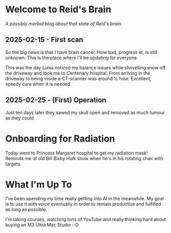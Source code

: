 # Welcome to Reid's Brain
_A possibly morbid blog about that state of Reid's brain._

## 2025-02-15 - First scan
So the big news is that I have brain cancer. How bad, progress et, is still unknown. This is the place where I'll be updating  for everyone.

This was the day Luisa noticed my balance issues while shovelling snow off the driveway and took me to Centenary hospital. From arriving in the driveway to being inside a CT-scanner was around ½ hour. Excellent, speedy care when it is needed.

## 2025-02-25 - (First) Operation
Just ten days later they sawed my skull open and removed as much tumour as they could.

# Onboarding for Radiation
Today went to Princess Margaret hospital to get my radiation mask! Reminds me of old Bill Bixby Hulk show when he's in his rotating chair with targets.

# What I'm Up To
I've been spending my time really getting into AI in the meanwhile. My goal is to use it with voice eventually in order to remain productive and fulfilled as long as possible.

I'm taking courses, watching tons of YouTube and really thinking hard about buying an M3 Ultra Mac Studio :-D


<!--stackedit_data:
eyJoaXN0b3J5IjpbLTcyMTg5NzEzMSwtMTgxMzk2MDI5MSwxMT
MxMDA0MzgsLTI0Nzc3ODg2NSwtNzU3NTQ0MTldfQ==
-->
